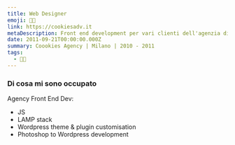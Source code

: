```yaml
---
title: Web Designer
emoji: 🧑‍💻
link: https://cookiesadv.it
metaDescription: Front end development per vari clienti dell'agenzia di comunicazione Cookies Adv (allora anche i Biscotti comunicano)
date: 2011-09-21T00:00:00.000Z
summary: Coookies Agency | Milano | 2010 - 2011
tags:
  - 🧑‍💻
---
```


### Di cosa mi sono occupato

Agency Front End Dev:
- JS
- LAMP stack
- Wordpress theme & plugin customisation
- Photoshop to Wordpress development


